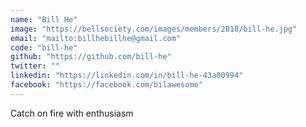 ```yaml
---
name: "Bill He"
image: "https://bellsociety.com/images/members/2018/bill-he.jpg"
email: "mailto:billhebillhe@gmail.com"
code: "bill-he"
github: "https://github.com/bill-he"
twitter: ""
linkedin: "https://linkedin.com/in/bill-he-43a00994"
facebook: "https://facebook.com/bilawesome"
---
```

Catch on fire with enthusiasm